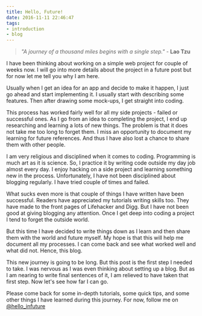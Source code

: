 ```yaml
---
title: Hello, Future!
date: 2016-11-11 22:46:47
tags: 
- introduction
- blog
---
```


> *"A journey of a thousand miles begins with a single step."* - **Lao Tzu**

I have been thinking about working on a simple web project for couple of weeks now. I will go into more details about the project in a future post but for now let me tell you why I am here. 

<!--more-->

Usually when I get an idea for an app and decide to make it happen, I just go ahead and start implementing it. I usually start with describing some features. Then after drawing some mock-ups, I get straight into coding.

This process has worked fairly well for all my side projects - failed or successful ones. As I go from an idea to completing the project, I end up researching and learning a lots of new things. The problem is that it does not take me too long to forget them. I miss an opportunity to document my learning for future references. And thus I have also lost a chance to share them with other people. 

I am very religious and disciplined when it comes to coding. Programming is much art as it is science. So, I practice it by writing code outside my day job almost every day. I enjoy hacking on a side project and learning something new in the process. Unfortunately, I have not been disciplined about blogging regularly. I have tried couple of times and failed. 

What sucks even more is that couple of things I have written have been successful. Readers have appreciated my tutorials writing skills too. They have made to the front pages of Lifehacker and Digg. But I have not been good at giving blogging any attention. Once I get deep into coding a project I tend to forget the outside world. 

But this time I have decided to write things down as I learn and then share them with the world and future myself. My hope is that this will help me document all my processes. I can come back and see what worked well and what did not. Hence, this blog. 

This new journey is going to be long. But this post is the first step I needed to take. I was nervous as I was even thinking about setting up a blog. But as I am nearing to write final sentences of it, I am relieved to have taken that first step. Now let's see how far I can go. 

Please come back for some in-depth tutorials, some quick tips, and some other things I have learned during this journey. For now, follow me on [@hello_infuture](https://twitter.com/hello_infuture)